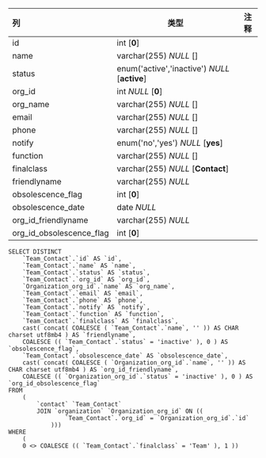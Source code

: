 | 列                       | 类型                                          | 注释 |
| :----------------------- | --------------------------------------------- | ---- |
| id                       | int [**0**]                                   |      |
| name                     | varchar(255) *NULL* []                        |      |
| status                   | enum('active','inactive') *NULL* [**active**] |      |
| org_id                   | int *NULL* [**0**]                            |      |
| org_name                 | varchar(255) *NULL* []                        |      |
| email                    | varchar(255) *NULL* []                        |      |
| phone                    | varchar(255) *NULL* []                        |      |
| notify                   | enum('no','yes') *NULL* [**yes**]             |      |
| function                 | varchar(255) *NULL* []                        |      |
| finalclass               | varchar(255) *NULL* [**Contact**]             |      |
| friendlyname             | varchar(255) *NULL*                           |      |
| obsolescence_flag        | int [**0**]                                   |      |
| obsolescence_date        | date *NULL*                                   |      |
| org_id_friendlyname      | varchar(255) *NULL*                           |      |
| org_id_obsolescence_flag | int [**0**]                                   |      |

```
SELECT DISTINCT
	`Team_Contact`.`id` AS `id`,
	`Team_Contact`.`name` AS `name`,
	`Team_Contact`.`status` AS `status`,
	`Team_Contact`.`org_id` AS `org_id`,
	`Organization_org_id`.`name` AS `org_name`,
	`Team_Contact`.`email` AS `email`,
	`Team_Contact`.`phone` AS `phone`,
	`Team_Contact`.`notify` AS `notify`,
	`Team_Contact`.`function` AS `function`,
	`Team_Contact`.`finalclass` AS `finalclass`,
	cast( concat( COALESCE ( `Team_Contact`.`name`, '' )) AS CHAR charset utf8mb4 ) AS `friendlyname`,
	COALESCE (( `Team_Contact`.`status` = 'inactive' ), 0 ) AS `obsolescence_flag`,
	`Team_Contact`.`obsolescence_date` AS `obsolescence_date`,
	cast( concat( COALESCE ( `Organization_org_id`.`name`, '' )) AS CHAR charset utf8mb4 ) AS `org_id_friendlyname`,
	COALESCE (( `Organization_org_id`.`status` = 'inactive' ), 0 ) AS `org_id_obsolescence_flag` 
FROM
	(
		`contact` `Team_Contact`
		JOIN `organization` `Organization_org_id` ON ((
				`Team_Contact`.`org_id` = `Organization_org_id`.`id` 
			))) 
WHERE
	(
	0 <> COALESCE (( `Team_Contact`.`finalclass` = 'Team' ), 1 ))
```

